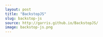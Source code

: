 ```yaml
---
layout: post
title: "BackstopJS"
slug: backstop-js
source: http://garris.github.io/BackstopJS/
image: backstop-js.png
---
```


